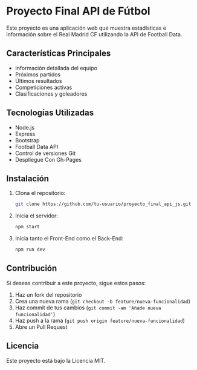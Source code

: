 # Proyecto Final API de Fútbol

Este proyecto es una aplicación web que muestra estadísticas e información sobre el Real Madrid CF utilizando la API de Football Data.

## Características Principales
- Información detallada del equipo
- Próximos partidos
- Últimos resultados
- Competiciones activas
- Clasificaciones y goleadores

## Tecnologías Utilizadas
- Node.js
- Express
- Bootstrap
- Football Data API
- Control de versiones Git
- Despliegue Con Gh-Pages

## Instalación
1. Clona el repositorio:
   ```bash
   git clone https://github.com/tu-usuario/proyecto_final_api_js.git
   ```
2. Inicia el servidor:
   ```bash
   npm start
   ```
3. Inicia tanto el Front-End como el Back-End:
   ```bash
   npm run dev
   ```

## Contribución
Si deseas contribuir a este proyecto, sigue estos pasos:
1. Haz un fork del repositorio
2. Crea una nueva rama (`git checkout -b feature/nueva-funcionalidad`)
3. Haz commit de tus cambios (`git commit -am 'Añade nueva funcionalidad'`)
4. Haz push a la rama (`git push origin feature/nueva-funcionalidad`)
5. Abre un Pull Request

## Licencia
Este proyecto está bajo la Licencia MIT.
